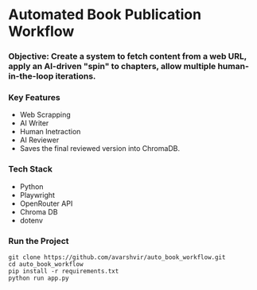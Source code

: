 # Automated Book Publication Workflow

### **Objective:** Create a system to fetch content from a web URL, apply an AI-driven "spin" to chapters, allow multiple human-in-the-loop iterations. 

### Key Features
- Web Scrapping
- AI Writer 
- Human Inetraction
- AI Reviewer
- Saves the final reviewed version into ChromaDB.

### Tech Stack
- Python
- Playwright
- OpenRouter API
- Chroma DB
- dotenv

### Run the Project
```
git clone https://github.com/avarshvir/auto_book_workflow.git
cd auto_book_workflow
pip install -r requirements.txt
python run app.py
```